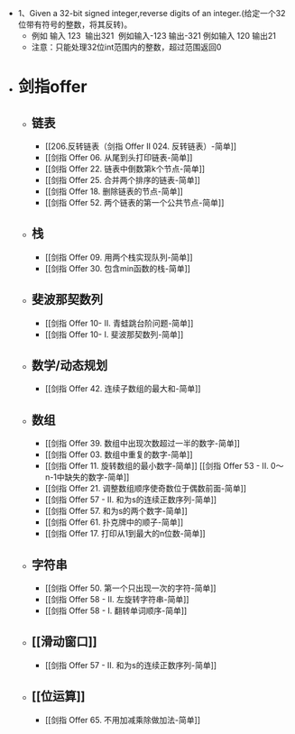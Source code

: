 - 1、Given a 32-bit signed integer,reverse digits of an integer.(给定一个32位带有符号的整数，将其反转)。
	- 例如 输入 123  输出321  例如输入-123 输出-321 例如输入 120 输出21
	- 注意：只能处理32位int范围内的整数，超过范围返回0
- # 剑指offer
	- ## 链表
		- [[206.反转链表（剑指 Offer II 024. 反转链表）-简单]]
		- [[剑指 Offer 06. 从尾到头打印链表-简单]]
		- [[剑指 Offer 22. 链表中倒数第k个节点-简单]]
		- [[剑指 Offer 25. 合并两个排序的链表-简单]]
		- [[剑指 Offer 18. 删除链表的节点-简单]]
		- [[剑指 Offer 52. 两个链表的第一个公共节点-简单]]
	- ## 栈
		- [[剑指 Offer 09. 用两个栈实现队列-简单]]
		- [[剑指 Offer 30. 包含min函数的栈-简单]]
	- ## 斐波那契数列
		- [[剑指 Offer 10- II. 青蛙跳台阶问题-简单]]
		- [[剑指 Offer 10- I. 斐波那契数列-简单]]
	- ## 数学/动态规划
		- [[剑指 Offer 42. 连续子数组的最大和-简单]]
	- ## 数组
		- [[剑指 Offer 39. 数组中出现次数超过一半的数字-简单]]
		- [[剑指 Offer 03. 数组中重复的数字-简单]]
		- [[剑指 Offer 11. 旋转数组的最小数字-简单]]
		  [[剑指 Offer 53 - II. 0～n-1中缺失的数字-简单]]
		- [[剑指 Offer 21. 调整数组顺序使奇数位于偶数前面-简单]]
		- [[剑指 Offer 57 - II. 和为s的连续正数序列-简单]]
		- [[剑指 Offer 57. 和为s的两个数字-简单]]
		- [[剑指 Offer 61. 扑克牌中的顺子-简单]]
		- [[剑指 Offer 17. 打印从1到最大的n位数-简单]]
	- ## 字符串
		- [[剑指 Offer 50. 第一个只出现一次的字符-简单]]
		- [[剑指 Offer 58 - II. 左旋转字符串-简单]]
		- [[剑指 Offer 58 - I. 翻转单词顺序-简单]]
	- ## [[滑动窗口]]
		- [[剑指 Offer 57 - II. 和为s的连续正数序列-简单]]
	- ## [[位运算]]
		- [[剑指 Offer 65. 不用加减乘除做加法-简单]]